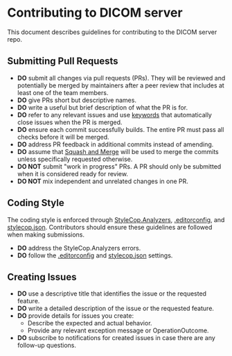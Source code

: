 # Contributing to DICOM server

This document describes guidelines for contributing to the DICOM server repo.

## Submitting Pull Requests

- **DO** submit all changes via pull requests (PRs). They will be reviewed and potentially be merged by maintainers after a peer review that includes at least one of the team members.
- **DO** give PRs short but descriptive names.
- **DO** write a useful but brief description of what the PR is for.
- **DO** refer to any relevant issues and use [keywords](https://help.github.com/articles/closing-issues-using-keywords/) that automatically close issues when the PR is merged.
- **DO** ensure each commit successfully builds. The entire PR must pass all checks before it will be merged.
- **DO** address PR feedback in additional commits instead of amending.
- **DO** assume that [Squash and Merge](https://blog.github.com/2016-04-01-squash-your-commits/) will be used to merge the commits unless specifically requested otherwise.
- **DO NOT** submit "work in progress" PRs. A PR should only be submitted when it is considered ready for review.
- **DO NOT** mix independent and unrelated changes in one PR.

## Coding Style

The coding style is enforced through [StyleCop.Analyzers](https://github.com/DotNetAnalyzers/StyleCopAnalyzers), [.editorconfig](.editorconfig), and [stylecop.json](stylecop.json). Contributors should ensure these guidelines are followed when making submissions.

- **DO** address the StyleCop.Analyzers errors.
- **DO** follow the [.editorconfig](.editorconfig) and [stylecop.json](stylecop.json) settings.

## Creating Issues

- **DO** use a descriptive title that identifies the issue or the requested feature.
- **DO** write a detailed description of the issue or the requested feature.
- **DO** provide details for issues you create:
  - Describe the expected and actual behavior.
  - Provide any relevant exception message or OperationOutcome.
- **DO** subscribe to notifications for created issues in case there are any follow-up questions.

